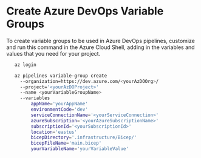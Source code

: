 # Create Azure DevOps Variable Groups

To create variable groups to be used in Azure DevOps pipelines, customize and run this command in the Azure Cloud Shell, adding in the variables and values that you need for your project.

``` bash
   az login

   az pipelines variable-group create 
     --organization=https://dev.azure.com/<yourAzDOOrg>/ 
     --project='<yourAzDOProject>' 
     --name <yourVariableGroupName>
     --variables 
         appName='yourAppName' 
         environmentCode='dev' 
         serviceConnectionName='<yourServiceConnection>' 
         azureSubscription='<yourAzureSubscriptionName>' 
         subscriptionId='<yourSubscriptionId>' 
         location='eastus' 
         bicepDirectory='.infrastructure/Bicep/' 
         bicepFileName='main.bicep'
         yourVariableName='yourVariableValue'
```
